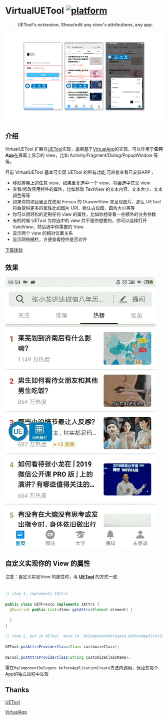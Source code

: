 VirtualUETool [![platform](https://img.shields.io/badge/platform-android-brightgreen.svg)](https://developer.android.com/index.html)
======

>**UETool's extension. Show/edit any view's attributions, any app.**

![VirtualUETool](pic/1.png)

## 介绍

VirtualUETool 扩展自[UETool](https://github.com/eleme/UETool)实现，底层基于[VirtualApp](https://github.com/asLody/VirtualApp)的实现。可以作用于**任何App**在屏幕上显示的 view，比如 Activity/Fragment/Dialog/PopupWindow 等等。

目前 VirtualUETool 基本可实现 UETool 的所有功能,可直接查看已安装APP：

- 移动屏幕上的任意 view，如果重复选中一个 view，将会选中其父 view
- 查看/修改常用控件的属性，比如修改 TextView 的文本内容、文本大小、文本颜色等等
- 如果你的项目里正在使用 Fresco 的 DraweeView 来呈现图片，那么 UETool 将会提供更多的属性比如图片 URI、默认占位图、圆角大小等等
- 你可以很轻松的定制任何 view 的属性，比如你想查看一些额外的业务参数
- 有的时候 UETool 为你选中的 view 并不是你想要的，你可以选择打开 ValidView，然后选中你需要的 View
- 显示两个 view 的相对位置关系
- 显示网格栅栏，方便查看控件是否对齐

[下载体验](https://github.com/zhangke3016/VirtualUETool/blob/master/app-release.apk?raw=true)

## 效果
![VirtualUETool](pic/2.gif)

## 自定义实现你的 View 的属性

注意：自定义实现View 的属性时，与 **[UETool](https://github.com/eleme/UETool)** 的方式一致

#### 

```java

// step 1, implements IAttrs

public class UETFresco implements IAttrs {
  @Override public List<Item> getAttrs(Element element) {

  }
}

// step 2, put in UETool  must in  MyComponentDelegate.beforeApplicationCreate

UETool.putAttrsProviderClass(Class customizeClazz);

UETool.putAttrsProviderClass(String customizeClassName);

```
需在`MyComponentDelegate.beforeApplicationCreate`方法内调用，保证在每个App的独立进程中生效

## Thanks
[UETool](https://github.com/eleme/UETool)

[VirtualApp](https://github.com/asLody/VirtualApp)
